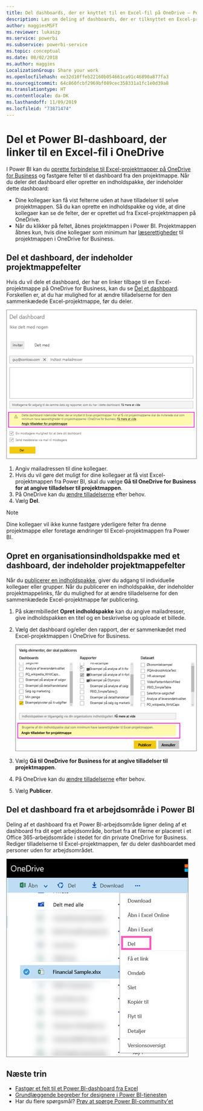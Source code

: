 ```yaml
---
title: Del dashboards, der er knyttet til en Excel-fil på OneDrive – Power BI
description: Læs om deling af dashboards, der er tilknyttet en Excel-projektmappe på OneDrive for Business, med felter, der er fastgjort fra den projektmappe.
author: maggiesMSFT
ms.reviewer: lukaszp
ms.service: powerbi
ms.subservice: powerbi-service
ms.topic: conceptual
ms.date: 08/02/2018
ms.author: maggies
LocalizationGroup: Share your work
ms.openlocfilehash: ee32d10ffeb22160b054661ca91c46890a877fa3
ms.sourcegitcommit: 64c860fcbf2969bf089cec358331a1fc1e0d39a8
ms.translationtype: HT
ms.contentlocale: da-DK
ms.lasthandoff: 11/09/2019
ms.locfileid: "73871474"
---
```

# <a name="share-a-power-bi-dashboard-that-links-to-an-excel-file-in-onedrive"></a>Del et Power BI-dashboard, der linker til en Excel-fil i OneDrive
I Power BI kan du [oprette forbindelse til Excel-projektmapper på OneDrive for Business](service-excel-workbook-files.md) og fastgøre felter til et dashboard fra den projektmappe. Når du deler det dashboard eller opretter en indholdspakke, der indeholder dette dashboard:

* Dine kollegaer kan få vist felterne uden at have tilladelser til selve projektmappen. Så du kan oprette en indholdspakke og vide, at dine kollegaer kan se de felter, der er oprettet ud fra Excel-projektmappen på OneDrive.
* Når du klikker på feltet, åbnes projektmappen i Power BI. Projektmappen åbnes kun, hvis dine kollegaer som minimum har [læserettigheder](https://support.office.com/article/Share-documents-or-folders-in-Office-365-1fe37332-0f9a-4719-970e-d2578da4941c) til projektmappen i OneDrive for Business.

## <a name="share-a-dashboard-that-contains-workbook-tiles"></a>Del et dashboard, der indeholder projektmappefelter
Hvis du vil dele et dashboard, der har en linker tilbage til en Excel-projektmappe på OneDrive for Business, kan du se [Del et dashboard](service-share-dashboards.md). Forskellen er, at du har mulighed for at ændre tilladelserne for den sammenkædede Excel-projektmappe, før du deler.

  ![Dialogboksen Del dashboard](media/service-share-dashboard-that-links-to-excel-onedrive/pbi_share_workbk.png)

1. Angiv mailadressen til dine kollegaer.
2. Hvis du vil gøre det muligt for dine kollegaer at få vist Excel-projektmappen fra Power BI, skal du vælge **Gå til OneDrive for Business for at angive tilladelser til projektmappen**.
3. På OneDrive kan du [ændre tilladelserne](https://support.office.com/article/Share-files-and-folders-and-change-permissions-9fcc2f7d-de0c-4cec-93b0-a82024800c07) efter behov.
4. Vælg **Del**.

>[!NOTE]
>Dine kollegaer vil ikke kunne fastgøre yderligere felter fra denne projektmappe eller foretage ændringer til Excel-projektmappen fra Power BI.
> 
> 

## <a name="create-an-organizational-content-pack-with-a-dashboard-that-contains-workbook-tiles"></a>Opret en organisationsindholdspakke med et dashboard, der indeholder projektmappefelter
Når du [publicerer en indholdspakke](service-organizational-content-pack-create-and-publish.md), giver du adgang til individuelle kollegaer eller grupper. Når du publicerer en indholdspakke, der indeholder projektmappelinks, får du mulighed for at ændre tilladelserne for den sammenkædede Excel-projektmappe før publicering.

1. På skærmbilledet **Opret indholdspakke** kan du angive mailadresser, give indholdspakken en titel og en beskrivelse og uploade et billede.
2. Vælg det dashboard og/eller den rapport, der er sammenkædet med Excel-projektmappen i OneDrive for Business.
   
    ![Excel-projektmappe i en indholdspakke](media/service-share-dashboard-that-links-to-excel-onedrive/pbi_contpack_workbk.png)
3. Vælg **Gå til OneDrive for Business for at angive tilladelser til projektmappen**.
4. På OneDrive kan du [ændre tilladelserne](https://support.office.com/article/Share-files-and-folders-and-change-permissions-9fcc2f7d-de0c-4cec-93b0-a82024800c07) efter behov.
5. Vælg **Publicer**.

## <a name="share-a-dashboard-from-a-power-bi-workspace"></a>Del et dashboard fra et arbejdsområde i Power BI
Deling af et dashboard fra et Power BI-arbejdsområde ligner deling af et dashboard fra dit eget arbejdsområde, bortset fra at filerne er placeret i et Office 365-arbejdsområde i stedet for din private OneDrive for Business. Rediger tilladelserne til Excel-projektmappen, før du deler dashboardet med personer uden for arbejdsområdet.

![Del fra OneDrive](media/service-share-dashboard-that-links-to-excel-onedrive/pbi_onedriveshare.png)

## <a name="next-steps"></a>Næste trin
* [Fastgør et felt til et Power BI-dashboard fra Excel](service-dashboard-pin-tile-from-excel.md)
* [Grundlæggende begreber for designere i Power BI-tjenesten](service-basic-concepts.md)
* Har du flere spørgsmål? [Prøv at spørge Power BI-community'et](https://community.powerbi.com/)

